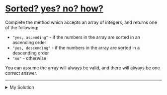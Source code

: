 # [Sorted? yes? no? how?](https://www.codewars.com/kata/562d8d4c434582007300004e)

Complete the method which accepts an array of integers, and returns one of the following:

- `"yes, ascending"` - if the numbers in the array are sorted in an ascending order
- `"yes, descending"` - if the numbers in the array are sorted in a descending order
- `"no"` - otherwise

You can assume the array will always be valid, and there will always be one correct answer.

---

<details><summary>My Solution</summary>

```js
function isSortedAndHow(array) {
  let ascending = true;
  let descending = true;

  for (let i = 1; i < array.length; i++) {
    if (array[i] < array[i - 1]) ascending = false;
    if (array[i] > array[i - 1]) descending = false;
    if (!ascending && !descending) return "no";
  }

  return ascending ? "yes, ascending" : "yes, descending";
}
```

</details>
